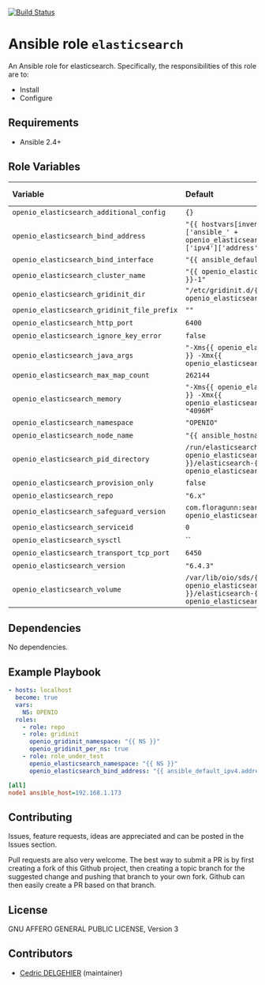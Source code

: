 [![Build Status](https://travis-ci.org/open-io/ansible-role-openio-elasticsearch.svg?branch=master)](https://travis-ci.org/open-io/ansible-role-openio-elasticsearch)
# Ansible role `elasticsearch`

An Ansible role for elasticsearch. Specifically, the responsibilities of this role are to:

- Install
- Configure

## Requirements

- Ansible 2.4+

## Role Variables


| Variable   | Default | Comments (type)  |
| :---       | :---    | :---             |
| `openio_elasticsearch_additional_config` | `{}` | ... |
| `openio_elasticsearch_bind_address` | `"{{ hostvars[inventory_hostname]['ansible_' + openio_elasticsearch_bind_interface]['ipv4']['address'] }}"` | ... |
| `openio_elasticsearch_bind_interface` | `"{{ ansible_default_ipv4.alias }}"` | ... |
| `openio_elasticsearch_cluster_name` | `"{{ openio_elasticsearch_namespace }}-1"` | ... |
| `openio_elasticsearch_gridinit_dir` | `"/etc/gridinit.d/{{ openio_elasticsearch_namespace }}"` | ... |
| `openio_elasticsearch_gridinit_file_prefix` | `""` | ... |
| `openio_elasticsearch_http_port` | `6400` | ... |
| `openio_elasticsearch_ignore_key_error` | `false` | ... |
| `openio_elasticsearch_java_args` | `"-Xms{{ openio_elasticsearch_memory }} -Xmx{{ openio_elasticsearch_memory }} \` | ... |
| `openio_elasticsearch_max_map_count` | `262144` | ... |
| `openio_elasticsearch_memory` | `"-Xms{{ openio_elasticsearch_memory }} -Xmx{{ openio_elasticsearch_memory }} \ "4096M"` | ... |
| `openio_elasticsearch_namespace` | `"OPENIO"` | ... |
| `openio_elasticsearch_node_name` | `"{{ ansible_hostname }}"` | ... |
| `openio_elasticsearch_pid_directory` | `/run/elasticsearch/{{ openio_elasticsearch_namespace }}/elasticsearch-{{ openio_elasticsearch_serviceid }}` | ... |
| `openio_elasticsearch_provision_only` | `false` | ... |
| `openio_elasticsearch_repo` | `"6.x"` | ... |
| `openio_elasticsearch_safeguard_version` | `com.floragunn:search-guard-6:{{ openio_elasticsearch_version }}-23.2` | ... |
| `openio_elasticsearch_serviceid` | `0` | ... |
| `openio_elasticsearch_sysctl` | `` | ... |
| `openio_elasticsearch_transport_tcp_port` | `6450` | ... |
| `openio_elasticsearch_version` | `"6.4.3"` | ... |
| `openio_elasticsearch_volume` | `/var/lib/oio/sds/{{ openio_elasticsearch_namespace }}/elasticsearch-{{ openio_elasticsearch_serviceid }}` | ... |


## Dependencies

No dependencies.

## Example Playbook

```yaml
- hosts: localhost
  become: true
  vars:
    NS: OPENIO
  roles:
    - role: repo
    - role: gridinit
      openio_gridinit_namespace: "{{ NS }}"
      openio_gridinit_per_ns: true
    - role: role_under_test
      openio_elasticsearch_namespace: "{{ NS }}"
      openio_elasticsearch_bind_address: "{{ ansible_default_ipv4.address }}"
```


```ini
[all]
node1 ansible_host=192.168.1.173
```

## Contributing

Issues, feature requests, ideas are appreciated and can be posted in the Issues section.

Pull requests are also very welcome.
The best way to submit a PR is by first creating a fork of this Github project, then creating a topic branch for the suggested change and pushing that branch to your own fork.
Github can then easily create a PR based on that branch.

## License

GNU AFFERO GENERAL PUBLIC LICENSE, Version 3

## Contributors

- [Cedric DELGEHIER](https://github.com/cdelgehier) (maintainer)
